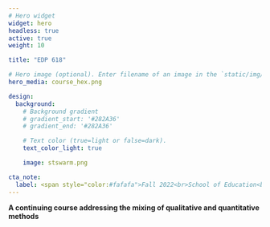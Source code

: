 ```yaml
---
# Hero widget
widget: hero
headless: true
active: true
weight: 10

title: "EDP 618"

# Hero image (optional). Enter filename of an image in the `static/img/` folder.
hero_media: course_hex.png

design:
  background:
    # Background gradient
    # gradient_start: '#282A36'
    # gradient_end: '#282A36'

    # Text color (true=light or false=dark).
    text_color_light: true

    image: stswarm.png

cta_note:
  label: <span style="color:#fafafa">Fall 2022<br>School of Education<br>West Virginia University</span>
---
```


**A continuing course addressing the mixing of qualitative and quantitative methods**
